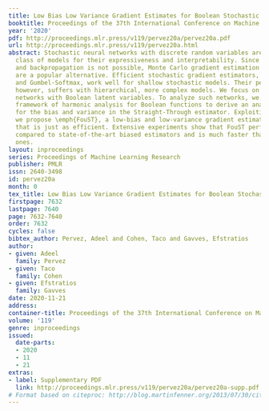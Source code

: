 ```yaml
---
title: Low Bias Low Variance Gradient Estimates for Boolean Stochastic Networks
booktitle: Proceedings of the 37th International Conference on Machine Learning
year: '2020'
pdf: http://proceedings.mlr.press/v119/pervez20a/pervez20a.pdf
url: http://proceedings.mlr.press/v119/pervez20a.html
abstract: Stochastic neural networks with discrete random variables are an important
  class of models for their expressiveness and interpretability. Since direct differentiation
  and backpropagation is not possible, Monte Carlo gradient estimation techniques
  are a popular alternative. Efficient stochastic gradient estimators, such Straight-Through
  and Gumbel-Softmax, work well for shallow stochastic models. Their performance,
  however, suffers with hierarchical, more complex models. We focus on stochastic
  networks with Boolean latent variables. To analyze such networks, we introduce the
  framework of harmonic analysis for Boolean functions to derive an analytic formulation
  for the bias and variance in the Straight-Through estimator. Exploiting these formulations,
  we propose \emph{FouST}, a low-bias and low-variance gradient estimation algorithm
  that is just as efficient. Extensive experiments show that FouST performs favorably
  compared to state-of-the-art biased estimators and is much faster than unbiased
  ones.
layout: inproceedings
series: Proceedings of Machine Learning Research
publisher: PMLR
issn: 2640-3498
id: pervez20a
month: 0
tex_title: Low Bias Low Variance Gradient Estimates for Boolean Stochastic Networks
firstpage: 7632
lastpage: 7640
page: 7632-7640
order: 7632
cycles: false
bibtex_author: Pervez, Adeel and Cohen, Taco and Gavves, Efstratios
author:
- given: Adeel
  family: Pervez
- given: Taco
  family: Cohen
- given: Efstratios
  family: Gavves
date: 2020-11-21
address: 
container-title: Proceedings of the 37th International Conference on Machine Learning
volume: '119'
genre: inproceedings
issued:
  date-parts:
  - 2020
  - 11
  - 21
extras:
- label: Supplementary PDF
  link: http://proceedings.mlr.press/v119/pervez20a/pervez20a-supp.pdf
# Format based on citeproc: http://blog.martinfenner.org/2013/07/30/citeproc-yaml-for-bibliographies/
---
```

